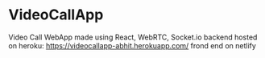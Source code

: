 ﻿# VideoCallApp
Video Call WebApp made using React, WebRTC, Socket.io
backend hosted on heroku: https://videocallapp-abhit.herokuapp.com/
frond end on netlify
